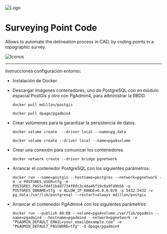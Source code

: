 ![Logo](https://github.com/EduardoRisco/SurveyingPointCode/blob/master/Docs/Logo/Logo_spc.png)

# Surveying Point Code
Allows to automate the delineation process in CAD, by coding points in a topographic survey.

![Iconos](https://github.com/EduardoRisco/SurveyingPointCode/blob/master/Docs/Logo/Transf_opt.png)

------

Instrucciones configuración entorno:

- Instalación de Docker.


- Descargar imágenes contenedores, uno  de PostgreSQL con en módulo espacial PostGis  y otro con PgAdmin4, para administrar la BBDD.

   ```
   docker pull mdillon/postgis
   ```

   ```
   docker pull dpage/pgadmin4
   ```

- Crear volúmenes para la garantizar la persistencia de datos.

  ```
  docker volume create  --driver local --name=pg_data
  ```

  ```
  docker volume create --driver local --name=pga4volume
  ```


- Crear una conexión para comunicar los contenedores.

  ```
  docker network create --driver bridge pgnetwork
  ```

- Arrancar el contenedor PostgreSQL con los siguientes parámetros:

  ```
  docker run --name=postgis --hostname=postgres --network=pgnetwork -d -e POSTGRES_USER=tfg -e POSTGRES_PASS=f04f1b4d7734f0dc3c4da46f19c0a9f49b56 -e POSTGRES_DBNAME=tfg -e ALLOW_IP_RANGE=0.0.0.0/0 -p 5432:5432 -v pg_data:/var/lib/postgresql --restart=always mdillon/postgis
  ```

- Arrancar el contenedor PgAdmin4 con los siguientes parámetros:

  ```
  docker run --publish 80:80 --volume=pga4volume:/var/lib/pgadmin --name=pgadmin4 --hostname=pgadmin4 --network=pgnetwork -e "PGADMIN_DEFAULT_EMAIL=your_email@example.com" -e "PGADMIN_DEFAULT_PASSWORD=tfg" -d dpage/pgadmin4
  ```


